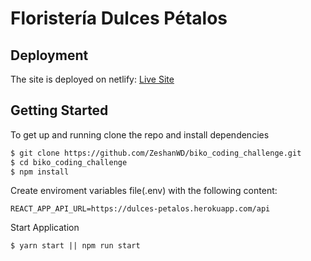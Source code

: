 # Floristería Dulces Pétalos

## Deployment

The site is deployed on netlify:
[Live Site](https://biko-challenge.netlify.app/)

## Getting Started

To get up and running clone the repo and install dependencies

```bash
$ git clone https://github.com/ZeshanWD/biko_coding_challenge.git
$ cd biko_coding_challenge
$ npm install
```

Create enviroment variables file(.env) with the following content:

```
REACT_APP_API_URL=https://dulces-petalos.herokuapp.com/api
```

Start Application

```
$ yarn start || npm run start
```


